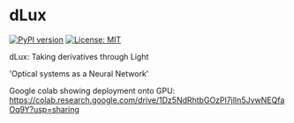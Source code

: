 # dLux
[![PyPI version](https://badge.fury.io/py/dLux.svg)](https://badge.fury.io/py/dLux)
[![License: MIT](https://img.shields.io/badge/License-MIT-yellow.svg)](https://opensource.org/licenses/MIT)


dLux: Taking derivatives through Light

'Optical systems as a Neural Network'

Google colab showing deployment onto GPU:
https://colab.research.google.com/drive/1Dz5NdRhtbGOzPl7jlIn5JvwNEQfaOq9Y?usp=sharing
